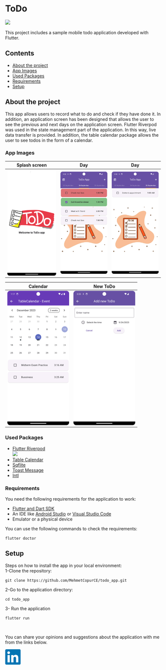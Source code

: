 # ToDo
<img src="assets/images/img_giri%C5%9F.png" width="200">

This project includes a sample mobile todo application developed with Flutter.

## Contents

- [About the project](#about-the-project)
- [App Images](#app-images)
- [Used Packages](#used-packages)
- [Requirements](#requirements)
- [Setup](#setup)



## About the project

This app allows users to record what to do and check if they have done it. In addition, an application screen has been designed that allows the user to see the previous and next days on the application screen. Flutter Riverpod was used in the state management part of the application. In this way, live data transfer is provided. In addition, the table calendar package allows the user to see todos in the form of a calendar.

### App Images

| Splash screen | Day | Day |
|-----------|-----------|-----------|
| <img src="assets/app_images/Screenshot_20230924_153145.png" width="200"> | <img src="assets/app_images/Screenshot_20230924_153208.png" width="200"> | <img src="assets/app_images/Screenshot_20230924_153223.png" width="200"> |


| Calendar | New ToDo |
|-----------|-----------|
| <img src="assets/app_images/Screenshot_20231210_011725.png" width="200"> | <img src="assets/app_images/Screenshot_20230924_153321.png" width="200"> | 


### Used Packages
- [Flutter Riverpod](https://pub.dev/packages/flutter_riverpod) <br>
  <img src="https://github.com/rrousselGit/riverpod/blob/master/resources/icon/Facebook%20Cover%20A.png?raw=true" width="250"> <br>
- [Table Calendar](https://pub.dev/packages/table_calendar) <br>
- [Sqflite](https://pub.dev/packages/sqflite) <br>
- [Toast Message](https://pub.dev/packages/fluttertoast) <br>
- [Intl](https://pub.dev/packages/intl) <br>



### Requirements

You need the following requirements for the application to work:

- [Flutter and Dart SDK](https://docs.flutter.dev/get-started/install)
- An IDE like [Android Studio](https://developer.android.com/studio) or [Visual Studio Code](https://code.visualstudio.com/download)
- Emulator or a physical device


You can use the following commands to check the requirements:

```
flutter doctor
```
## Setup
Steps on how to install the app in your local environment:<br>
1-Clone the repository:
```
git clone https://github.com/MehmetCopurCE/todo_app.git
```

2-Go to the application directory:
```
cd todo_app
```
3- Run the application
```
flutter run
```

<br>

You can share your opinions and suggestions about the application with me from the links below.

[<img src="assets/images/LinkedIn_logo.png" width="50">](https://www.linkedin.com/in/m-copur/)


